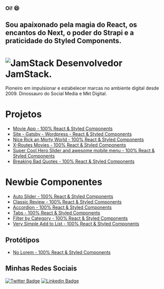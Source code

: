 ### Oi!  😄

## Sou apaixonado pela magia do React, os encantos do Next, o poder do Strapi e a praticidade do Styled Components.

# ![JamStack](https://i.ibb.co/ByN9zpr/jamstack.png) Desenvolvedor JamStack.

Pioneiro em impulsionar e estabelecer marcas no ambiente digital desde 2009.
Dinossauro do Social Media e Mkt Digital. 

# Projetos
- [Movie App - 100% React & Styled Components](https://nifty-varahamihira-f9da4d.netlify.app/)
- [Site - Gatsby - Wordpress - React & Styled Components](https://awesome-joliot-d12da0.netlify.app/)
- [Nice Rick an Morty World - 100% React & Styled Components](https://amazing-sammet-737bb8.netlify.app/)
- [X-Routes Movies - 100% React & Styled Components](https://infallible-brattain-0cb0e7.netlify.app/)
- [Super Cool Hero Slider and awesome mobile menu - 100% React & Styled Components ](https://sharp-knuth-880b64.netlify.app/)
- [Breaking Bad Quotes - 100% React & Styled Components ](https://confident-bardeen-c70218.netlify.app/)

# Newbie Componentes
- [Auto Slider - 100% React & Styled Components](https://heuristic-euler-8925b9.netlify.app/)
- [Classic Review - 100% React & Styled Components](https://objective-jepsen-b78a14.netlify.app/)
- [Accordion - 100% React & Styled Components](https://hopeful-almeida-f7d2f0.netlify.app/)
- [Tabs - 100% React & Styled Components](https://nervous-fermat-8d8321.netlify.app/)
- [Filter by Category - 100% React & Styled Components](https://boring-kirch-2eafa2.netlify.app/)
- [Very Simple Add to List - 100% React & Styled Components](https://compassionate-fermat-09e82f.netlify.app/)

## Protótipos
- [No Lorem - 100% React & Styled Components](https://nifty-jennings-475471.netlify.app/)

## Minhas Redes Sociais

[![Twitter Badge](https://img.shields.io/badge/-Twitter-1ca0f1?style=flat-square&labelColor=1ca0f1&logo=twitter&logoColor=white&link=https://twitter.com/redes_sociais)](https://twitter.com/redes_sociais) [![Linkedin Badge](https://img.shields.io/badge/-LinkedIn-blue?style=flat-square&logo=Linkedin&logoColor=white&link=https://www.linkedin.com/in/ricardodepaula/)](https://www.linkedin.com/in/ricardodepaula/)


<!--
**rcapdepaula/rcapdepaula** is a ✨ _special_ ✨ repository because its `README.md` (this file) appears on your GitHub profile.

Here are some ideas to get you started:

- 🔭 I’m currently working on ...
- 🌱 I’m currently learning ...
- 👯 I’m looking to collaborate on ...
- 🤔 I’m looking for help with ...
- 💬 Ask me about ...
- 📫 How to reach me: ...
- 😄 Pronouns: ...
- ⚡ Fun fact: ...
-->

